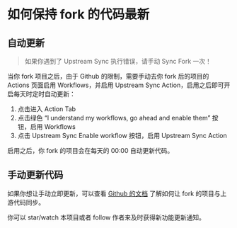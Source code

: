 # 如何保持 fork 的代码最新

## 自动更新
> 如果你遇到了 Upstream Sync 执行错误，请手动 Sync Fork 一次！


当你 fork 项目之后，由于 Github 的限制，需要手动去你 fork 后的项目的 Actions 页面启用 Workflows，并启用 Upstream Sync Action，启用之后即可开启每天时定时自动更新：

1. 点击进入 Action Tab  
2. 点击绿色 “I understand my workflows, go ahead and enable them” 按钮，启用 Workflows  
3. 点击 Upstream Sync Enable workflow 按钮，启用 Upstream Sync Action

启用之后，你 fork 的项目会在每天的 00:00 自动更新代码。


## 手动更新代码
如果你想让手动立即更新，可以查看 [Github 的文档](https://docs.github.com/en/pull-requests/collaborating-with-pull-requests/working-with-forks/syncing-a-fork) 了解如何让 fork 的项目与上游代码同步。

你可以 star/watch 本项目或者 follow 作者来及时获得新功能更新通知。
